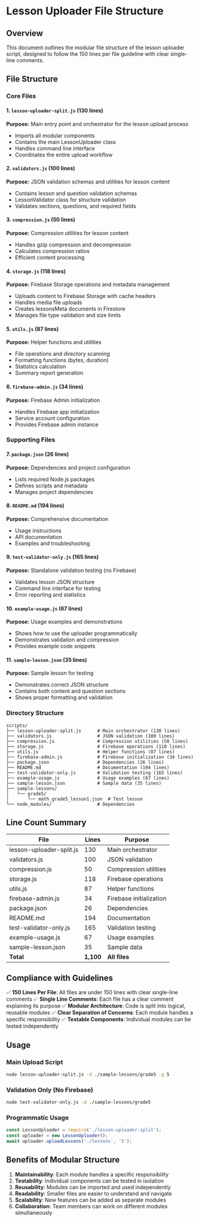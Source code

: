 # Lesson Uploader File Structure

## Overview
This document outlines the modular file structure of the lesson uploader script, designed to follow the 150 lines per file guideline with clear single-line comments.

## File Structure

### Core Files

#### 1. `lesson-uploader-split.js` (130 lines)
**Purpose:** Main entry point and orchestrator for the lesson upload process
- Imports all modular components
- Contains the main LessonUploader class
- Handles command line interface
- Coordinates the entire upload workflow

#### 2. `validators.js` (100 lines)
**Purpose:** JSON validation schemas and utilities for lesson content
- Contains lesson and question validation schemas
- LessonValidator class for structure validation
- Validates sections, questions, and required fields

#### 3. `compression.js` (50 lines)
**Purpose:** Compression utilities for lesson content
- Handles gzip compression and decompression
- Calculates compression ratios
- Efficient content processing

#### 4. `storage.js` (118 lines)
**Purpose:** Firebase Storage operations and metadata management
- Uploads content to Firebase Storage with cache headers
- Handles media file uploads
- Creates lessonsMeta documents in Firestore
- Manages file type validation and size limits

#### 5. `utils.js` (87 lines)
**Purpose:** Helper functions and utilities
- File operations and directory scanning
- Formatting functions (bytes, duration)
- Statistics calculation
- Summary report generation

#### 6. `firebase-admin.js` (34 lines)
**Purpose:** Firebase Admin initialization
- Handles Firebase app initialization
- Service account configuration
- Provides Firebase admin instance

### Supporting Files

#### 7. `package.json` (26 lines)
**Purpose:** Dependencies and project configuration
- Lists required Node.js packages
- Defines scripts and metadata
- Manages project dependencies

#### 8. `README.md` (194 lines)
**Purpose:** Comprehensive documentation
- Usage instructions
- API documentation
- Examples and troubleshooting

#### 9. `test-validator-only.js` (165 lines)
**Purpose:** Standalone validation testing (no Firebase)
- Validates lesson JSON structure
- Command line interface for testing
- Error reporting and statistics

#### 10. `example-usage.js` (67 lines)
**Purpose:** Usage examples and demonstrations
- Shows how to use the uploader programmatically
- Demonstrates validation and compression
- Provides example code snippets

#### 11. `sample-lesson.json` (35 lines)
**Purpose:** Sample lesson for testing
- Demonstrates correct JSON structure
- Contains both content and question sections
- Shows proper formatting and validation

### Directory Structure

```
scripts/
├── lesson-uploader-split.js      # Main orchestrator (130 lines)
├── validators.js                 # JSON validation (100 lines)
├── compression.js                # Compression utilities (50 lines)
├── storage.js                    # Firebase operations (118 lines)
├── utils.js                      # Helper functions (87 lines)
├── firebase-admin.js             # Firebase initialization (34 lines)
├── package.json                  # Dependencies (26 lines)
├── README.md                     # Documentation (194 lines)
├── test-validator-only.js        # Validation testing (165 lines)
├── example-usage.js              # Usage examples (67 lines)
├── sample-lesson.json            # Sample data (35 lines)
├── sample-lessons/
│   └── grade5/
│       └── math_grade5_lesson1.json  # Test lesson
└── node_modules/                 # Dependencies
```

## Line Count Summary

| File | Lines | Purpose |
|------|-------|---------|
| lesson-uploader-split.js | 130 | Main orchestrator |
| validators.js | 100 | JSON validation |
| compression.js | 50 | Compression utilities |
| storage.js | 118 | Firebase operations |
| utils.js | 87 | Helper functions |
| firebase-admin.js | 34 | Firebase initialization |
| package.json | 26 | Dependencies |
| README.md | 194 | Documentation |
| test-validator-only.js | 165 | Validation testing |
| example-usage.js | 67 | Usage examples |
| sample-lesson.json | 35 | Sample data |
| **Total** | **1,100** | **All files** |

## Compliance with Guidelines

✅ **150 Lines Per File**: All files are under 150 lines with clear single-line comments
✅ **Single Line Comments**: Each file has a clear comment explaining its purpose
✅ **Modular Architecture**: Code is split into logical, reusable modules
✅ **Clear Separation of Concerns**: Each module handles a specific responsibility
✅ **Testable Components**: Individual modules can be tested independently

## Usage

### Main Upload Script
```bash
node lesson-uploader-split.js -d ./sample-lessons/grade5 -g 5
```

### Validation Only (No Firebase)
```bash
node test-validator-only.js -d ./sample-lessons/grade5
```

### Programmatic Usage
```javascript
const LessonUploader = require('./lesson-uploader-split');
const uploader = new LessonUploader();
await uploader.uploadLessons('./lessons', '5');
```

## Benefits of Modular Structure

1. **Maintainability**: Each module handles a specific responsibility
2. **Testability**: Individual components can be tested in isolation
3. **Reusability**: Modules can be imported and used independently
4. **Readability**: Smaller files are easier to understand and navigate
5. **Scalability**: New features can be added as separate modules
6. **Collaboration**: Team members can work on different modules simultaneously